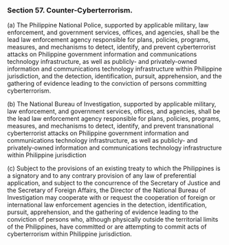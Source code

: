 ### Section 57. Counter-Cyberterrorism.

(a) The Philippine National Police, supported by applicable military, law enforcement, and government services, offices, and agencies, shall be the lead
law enforcement agency responsible for plans, policies, programs, measures, and mechanisms to detect, identify, and prevent cyberterrorist attacks on
Philippine government information and communications technology infrastructure, as well as publicly- and privately-owned information and communications
technology infrastructure within Philippine jurisdiction, and the detection, identification, pursuit, apprehension, and the gathering of evidence
leading to the conviction of persons committing cyberterrorism.

(b) The National Bureau of Investigation, supported by applicable military, law enforcement, and government services, offices, and agencies, shall be
the lead law enforcement agency responsible for plans, policies, programs, measures, and mechanisms to detect, identify, and prevent transnational
cyberterrorist attacks on Philippine government information and communications technology infrastructure, as well as publicly- and privately-owned
information and communications technology infrastructure within Philippine jurisdiction

(c) Subject to the provisions of an existing treaty to which the Philippines is a signatory and to any contrary provision of any law of preferential
application, and subject to the concurrence of the Secretary of Justice and the Secretary of Foreign Affairs, the Director of the National Bureau of
Investigation may cooperate with or request the cooperation of foreign or international law enforcement agencies in the detection, identification,
pursuit, apprehension, and the gathering of evidence leading to the conviction of persons who, although physically outside the territorial limits
of the Philippines, have committed or are attempting to commit acts of cyberterrorism within Philippine jurisdiction.

